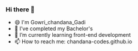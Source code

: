 ### Hi there 👋

- 😄 I'm Gowri_chandana_Gadi
- 🔭 I’ve completed my Bachelor's
- 🌱 I’m currently learning front-end development
- 📫 How to reach me: chandana-codes.github.io
